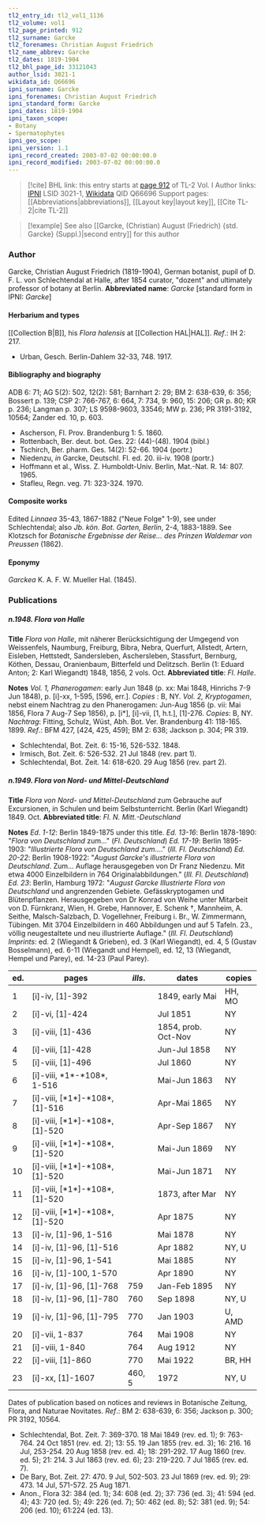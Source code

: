 ```yaml
---
tl2_entry_id: tl2_vol1_1136
tl2_volume: vol1
tl2_page_printed: 912
tl2_surname: Garcke
tl2_forenames: Christian August Friedrich
tl2_name_abbrev: Garcke
tl2_dates: 1819-1904
tl2_bhl_page_id: 33121043
author_lsid: 3021-1
wikidata_id: Q66696
ipni_surname: Garcke
ipni_forenames: Christian August Friedrich
ipni_standard_form: Garcke
ipni_dates: 1819-1904
ipni_taxon_scope: 
- Botany
- Spermatophytes
ipni_geo_scope: 
ipni_version: 1.1
ipni_record_created: 2003-07-02 00:00:00.0
ipni_record_modified: 2003-07-02 00:00:00.0
---
```


> [!cite] BHL link: this entry starts at [page 912](https://www.biodiversitylibrary.org/page/33121043) of TL-2 Vol. I
> Author links: [IPNI](https://www.ipni.org/a/3021-1) LSID 3021-1, [Wikidata](https://www.wikidata.org/wiki/Q66696) QID Q66696
> Support pages: [[Abbreviations|abbreviations]], [[Layout key|layout key]], [[Cite TL-2|cite TL-2]]

> [!example] See also [[Garcke, (Christian) August (Friedrich) {std. Garcke} (Suppl.)|second entry]] for this author

### Author

Garcke, Christian August Friedrich (1819-1904), German botanist, pupil of D. F. L. von Schlechtendal at Halle, after 1854 curator, "dozent" and ultimately professor of botany at Berlin. 
**Abbreviated name**: *Garcke* \[standard form in IPNI: *Garcke*\]

#### Herbarium and types

[[Collection B|B]], his *Flora halensis* at [[Collection HAL|HAL]].
*Ref*.: IH 2: 217.
- Urban, Gesch. Berlin-Dahlem 32-33, 748. 1917.

#### Bibliography and biography

ADB 6: 71; AG 5(2): 502, 12(2): 581; Barnhart 2: 29; BM 2: 638-639, 6: 356; Bossert p. 139; CSP 2: 766-767, 6: 664, 7: 734, 9: 960, 15: 206; GR p. 80; KR p. 236; Langman p. 307; LS 9598-9603, 33546; MW p. 236; PR 3191-3192, 10564; Zander ed. 10, p. 603.
- Ascherson, Fl. Prov. Brandenburg 1: 5. 1860.
- Rottenbach, Ber. deut. bot. Ges. 22: (44)-(48). 1904 (bibl.)
- Tschirch, Ber. pharm. Ges. 14(2): 52-66. 1904 (portr.)
- Niedenzu, *in* Garcke, Deutschl. Fl. ed. 20. iii-iv. 1908 (portr.)
- Hoffmann et al., Wiss. Z. Humboldt-Univ. Berlin, Mat.-Nat. R. 14: 807. 1965.
- Stafleu, Regn. veg. 71: 323-324. 1970.

#### Composite works

Edited *Linnaea* 35-43, 1867-1882 ("Neue Folge" 1-9), see under Schlechtendal; also *Jb. kön. Bot. Garten, Berlin*, 2-4, 1883-1889. See Klotzsch for *Botanische Ergebnisse der Reise... des Prinzen Waldemar von Preussen* (1862).

#### Eponymy

*Garckea* K. A. F. W. Mueller Hal. (1845).

### Publications

##### n.1948. Flora von Halle

**Title**
*Flora von Halle*, mit näherer Berücksichtigung der Umgegend von Weissenfels, Naumburg, Freiburg, Bibra, Nebra, Querfurt, Allstedt, Artern, Eisleben, Hettstedt, Sandersleben, Aschersleben, Stassfurt, Bernburg, Köthen, Dessau, Oranienbaum, Bitterfeld und Delitzsch. Berlin (1: Eduard Anton; 2: Karl Wiegandt) 1848, 1856, 2 vols. Oct.
**Abbreviated title**: *Fl. Halle*.

**Notes**
*Vol. 1, Phanerogamen*: early Jun 1848 (p. xx: Mai 1848, Hinrichs 7-9 Jun 1848), p. \[i\]-xx, 1-595, \[596, err.\]. *Copies* : B, NY.
*Vol. 2, Kryptogamen*, nebst einem Nachtrag zu den Phanerogamen: Jun-Aug 1856 (p. vii: Mai 1856, Flora 7 Aug-7 Sep 1856), p. \[i\*\], \[i\]-vii, \[1, h.t.\], \[1\]-276. *Copies*: B, NY.
*Nachtrag*: Fitting, Schulz, Wüst, Abh. Bot. Ver. Brandenburg 41: 118-165. 1899.
*Ref*.: BFM 427, \[424, 425, 459\]; BM 2: 638; Jackson p. 304; PR 319.
- Schlechtendal, Bot. Zeit. 6: 15-16, 526-532. 1848.
- Irmisch, Bot. Zeit. 6: 526-532. 21 Jul 1848 (rev. part 1).
- Schlechtendal, Bot. Zeit. 14: 618-620. 29 Aug 1856 (rev. part 2).

##### n.1949. Flora von Nord- und Mittel-Deutschland

**Title**
*Flora von Nord- und Mittel-Deutschland* zum Gebrauche auf Excursionen, in Schulen und beim Selbstunterricht. Berlin (Karl Wiegandt) 1849. Oct.
**Abbreviated title**: *Fl. N. Mitt.-Deutschland*

**Notes**
*Ed. 1-12*: Berlin 1849-1875 under this title.
*Ed. 13-16*: Berlin 1878-1890: "*Flora von Deutschland* zum..." (*Fl. Deutschland*) *Ed. 17-19*: Berlin 1895-1903: "*Illustrierte Flora von Deutschland zum*...." (*Ill. Fl. Deutschland*)
*Ed. 20-22*: Berlin 1908-1922: "*August Garcke's illustrierte Flora von Deutschland*. Zum... Auflage herausgegeben von Dr Franz Niedenzu. Mit etwa 4000 Einzelbildern in 764 Originalabbildungen." (*Ill. Fl. Deutschland*)
*Ed. 23*: Berlin, Hamburg 1972: "*August Garcke Illustrierte Flora von Deutschland* und angrenzenden Gebiete. Gefässkryptogamen und Blütenpflanzen. Herausgegeben von Dr Konrad von Weihe unter Mitarbeit von D. Fürnkranz, Wien, H. Grebe, Hannover, E. Schenk †, Mannheim, A. Seithe, Malsch-Salzbach, D. Vogellehner, Freiburg i. Br., W. Zimmermann, Tübingen. Mit 3704 Einzelbildern in 460 Abbildungen und auf 5 Tafeln. 23., völlig neugestaltete und neu illustrierte Auflage." (*Ill. Fl. Deutschland*)
*Imprints*: ed. 2 (Wiegandt & Grieben), ed. 3 (Karl Wiegandt), ed. 4, 5 (Gustav Bosselmann), ed. 6-11 (Wiegandt und Hempel), ed. 12, 13 (Wiegandt, Hempel und Parey), ed. 14-23 (Paul Parey).

|ed.	|pages	|*ills*.	|dates	|copies|
|---	|---	|---	|---	|---	|
|1	|\[i\]-iv, \[1\]-392	|	|1849, early Mai	|HH, MO|
|2	|\[i\]-vi, \[1\]-424	|	|Jul 1851	|NY|
|3	|\[i\]-viii, \[1\]-436	|	|1854, prob. Oct-Nov	|NY|
|4	|\[i\]-viii, \[1\]-428	|	|Jun-Jul 1858	|NY|
|5	|\[i\]-viii, \[1\]-496	|	|Jul 1860	|NY|
|6	|\[i\]-viii, \*1\*-\*108\*, 1-516	|	|Mai-Jun 1863	|NY|
|7	|\[i\]-viii, \[\*1\*\]-\*108\*, \[1\]-516	|	|Apr-Mai 1865	|NY|
|8	|\[i\]-viii, \[\*1\*\]-\*108\*, \[1\]-520	|	|Apr-Sep 1867	|NY|
|9	|\[i\]-viii, \[\*1\*\]-\*108\*, \[1\]-520	|	|Mai-Jun 1869	|NY|
|10	|\[i\]-viii, \[\*1\*\]-\*108\*, \[1\]-520	|	|Mai-Jun 1871	|NY|
|11	|\[i\]-viii, \[\*1\*\]-\*108\*, \[1\]-520	|	|1873, after Mar	|NY|
|12	|\[i\]-viii, \[\*1\*\]-\*108\*, \[1\]-520	|	|Apr 1875	|NY|
|13	|\[i\]-iv, \[1\]-96, 1-516	|	|Mai 1878	|NY|
|14	|\[i\]-iv, \[1\]-96, \[1\]-516	|	|Apr 1882	|NY, U|
|15	|\[i\]-iv, \[1\]-96, 1-541	|	|Mai 1885	|NY|
|16	|\[i\]-iv, \[1\]-100, 1-570	|	|Apr 1890	|NY|
|17	|\[i\]-iv, \[1\]-96, \[1\]-768	|759	|Jan-Feb 1895	|NY|
|18	|\[i\]-iv, \[1\]-96, \[1\]-780	|760	|Sep 1898	|NY, U|
|19	|\[i\]-iv, \[1\]-96, \[1\]-795	|770	|Jan 1903	|U, AMD|
|20	|\[i\]-vii, 1-837	|764	|Mai 1908	|NY|
|21	|\[i\]-viii, 1-840	|764	|Aug 1912	|NY|
|22	|\[i\]-viii, \[1\]-860	|770	|Mai 1922	|BR, HH|
|23	|\[i\]-xx, \[1\]-1607	|460, 5	|1972	|NY, U|

Dates of publication based on notices and reviews in Botanische Zeitung, Flora, and Naturae Novitates.
*Ref*.: BM 2: 638-639, 6: 356; Jackson p. 300; PR 3192, 10564.
- Schlechtendal, Bot. Zeit. 7: 369-370. 18 Mai 1849 (rev. ed. 1); 9: 763-764. 24 Oct 1851 (rev. ed. 2); 13: 55. 19 Jan 1855 (rev. ed. 3); 16: 216. 16 Jul, 253-254. 20 Aug 1858 (rev. ed. 4); 18: 291-292. 17 Aug 1860 (rev. ed. 5); 21: 214. 3 Jul 1863 (rev. ed. 6); 23: 219-220. 7 Jul 1865 (rev. ed. 7).
- De Bary, Bot. Zeit. 27: 470. 9 Jul, 502-503. 23 Jul 1869 (rev. ed. 9); 29: 473. 14 Jul, 571-572. 25 Aug 1871.
- Anon., Flora 32: 384 (ed. 1); 34: 608 (ed. 2); 37: 736 (ed. 3); 41: 594 (ed. 4); 43: 720 (ed. 5); 49: 226 (ed. 7); 50: 462 (ed. 8); 52: 381 (ed. 9); 54: 206 (ed. 10); 61:224 (ed. 13).

